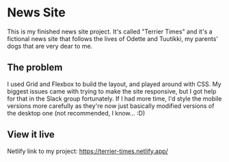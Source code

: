 # News Site

This is my finished news site project. It's called "Terrier Times" and it's a fictional news site that follows the lives of Odette and Tuutikki, my parents' dogs that are very dear to me.

## The problem

I used Grid and Flexbox to build the layout, and played around with CSS. My biggest issues came with trying to make the site responsive, but I got help for that in the Slack group fortunately. If I had more time, I'd style the mobile versions more carefully as they're now just basically modified versions of the desktop one (not recommended, I know... :D)

## View it live
Netlify link to my project: https://terrier-times.netlify.app/
